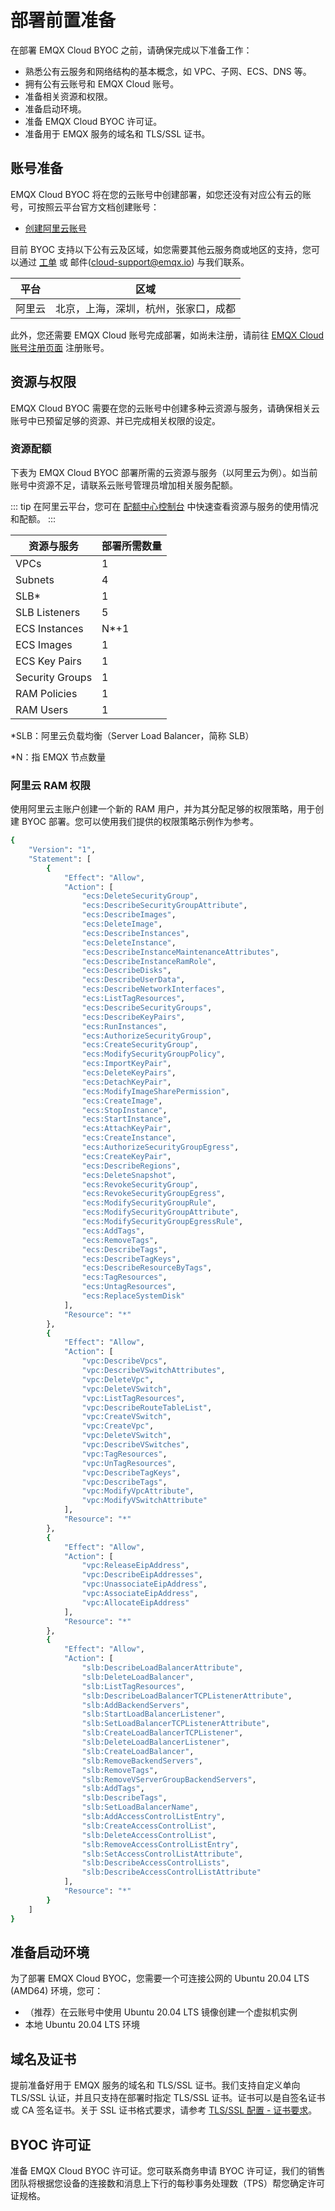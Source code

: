 # 部署前置准备

在部署 EMQX Cloud BYOC 之前，请确保完成以下准备工作：

- 熟悉公有云服务和网络结构的基本概念，如 VPC、子网、ECS、DNS 等。
- 拥有公有云账号和 EMQX Cloud 账号。
- 准备相关资源和权限。
- 准备启动环境。
- 准备 EMQX Cloud BYOC 许可证。
- 准备用于 EMQX 服务的域名和 TLS/SSL 证书。

## 账号准备

EMQX Cloud BYOC 将在您的云账号中创建部署，如您还没有对应公有云的账号，可按照云平台官方文档创建账号：

- [创建阿里云账号](https://account.aliyun.com/register/qr_register.htm)
  
目前 BYOC 支持以下公有云及区域，如您需要其他云服务商或地区的支持，您可以通过 [工单](../feature/tickets.md) 或 邮件(cloud-support@emqx.io) 与我们联系。

| 平台   | 区域                                 |
| ------ | ------------------------------------ |
| 阿里云 | 北京，上海，深圳，杭州，张家口，成都 |

此外，您还需要 EMQX Cloud 账号完成部署，如尚未注册，请前往 [EMQX Cloud 账号注册页面](https://accounts-zh.emqx.com/signup) 注册账号。

## 资源与权限

EMQX Cloud BYOC 需要在您的云账号中创建多种云资源与服务，请确保相关云账号中已预留足够的资源、并已完成相关权限的设定。

### 资源配额

下表为 EMQX Cloud BYOC 部署所需的云资源与服务（以阿里云为例）。如当前账号中资源不足，请联系云账号管理员增加相关服务配额。

::: tip
在阿里云平台，您可在 [配额中心控制台](https://quotas.console.aliyun.com/products) 中快速查看资源与服务的使用情况和配额。
:::

| 资源与服务           | 部署所需数量 |
|-----------------|--------|
| VPCs            | 1      |
| Subnets         | 4      |
| SLB*            | 1      |
| SLB Listeners   | 5      |
| ECS Instances   | N*+1   |
| ECS Images      | 1      |
| ECS Key Pairs   | 1      |
| Security Groups | 1      |
| RAM Policies    | 1      |
| RAM Users       | 1      |

*SLB：阿里云负载均衡（Server Load Balancer，简称 SLB）

*N：指 EMQX 节点数量

### 阿里云 RAM 权限

使用阿里云主账户创建一个新的 RAM 用户，并为其分配足够的权限策略，用于创建 BYOC 部署。您可以使用我们提供的权限策略示例作为参考。

```bash
{
    "Version": "1",
    "Statement": [
        {
            "Effect": "Allow",
            "Action": [
                "ecs:DeleteSecurityGroup",
                "ecs:DescribeSecurityGroupAttribute",
                "ecs:DescribeImages",
                "ecs:DeleteImage",
                "ecs:DescribeInstances",
                "ecs:DeleteInstance",
                "ecs:DescribeInstanceMaintenanceAttributes",
                "ecs:DescribeInstanceRamRole",
                "ecs:DescribeDisks",
                "ecs:DescribeUserData",
                "ecs:DescribeNetworkInterfaces",
                "ecs:ListTagResources",
                "ecs:DescribeSecurityGroups",
                "ecs:DescribeKeyPairs",
                "ecs:RunInstances",
                "ecs:AuthorizeSecurityGroup",
                "ecs:CreateSecurityGroup",
                "ecs:ModifySecurityGroupPolicy",
                "ecs:ImportKeyPair",
                "ecs:DeleteKeyPairs",
                "ecs:DetachKeyPair",
                "ecs:ModifyImageSharePermission",
                "ecs:CreateImage",
                "ecs:StopInstance",
                "ecs:StartInstance",
                "ecs:AttachKeyPair",
                "ecs:CreateInstance",
                "ecs:AuthorizeSecurityGroupEgress",
                "ecs:CreateKeyPair",
                "ecs:DescribeRegions",
                "ecs:DeleteSnapshot",
                "ecs:RevokeSecurityGroup",
                "ecs:RevokeSecurityGroupEgress",
                "ecs:ModifySecurityGroupRule",
                "ecs:ModifySecurityGroupAttribute",
                "ecs:ModifySecurityGroupEgressRule",
                "ecs:AddTags",
                "ecs:RemoveTags",
                "ecs:DescribeTags",
                "ecs:DescribeTagKeys",
                "ecs:DescribeResourceByTags",
                "ecs:TagResources",
                "ecs:UntagResources",
                "ecs:ReplaceSystemDisk"
            ],
            "Resource": "*"
        },
        {
            "Effect": "Allow",
            "Action": [
                "vpc:DescribeVpcs",
                "vpc:DescribeVSwitchAttributes",
                "vpc:DeleteVpc",
                "vpc:DeleteVSwitch",
                "vpc:ListTagResources",
                "vpc:DescribeRouteTableList",
                "vpc:CreateVSwitch",
                "vpc:CreateVpc",
                "vpc:DeleteVSwitch",
                "vpc:DescribeVSwitches",
                "vpc:TagResources",
                "vpc:UnTagResources",
                "vpc:DescribeTagKeys",
                "vpc:DescribeTags",
                "vpc:ModifyVpcAttribute",
                "vpc:ModifyVSwitchAttribute"
            ],
            "Resource": "*"
        },
        {
            "Effect": "Allow",
            "Action": [
                "vpc:ReleaseEipAddress",
                "vpc:DescribeEipAddresses",
                "vpc:UnassociateEipAddress",
                "vpc:AssociateEipAddress",
                "vpc:AllocateEipAddress"
            ],
            "Resource": "*"
        },
        {
            "Effect": "Allow",
            "Action": [
                "slb:DescribeLoadBalancerAttribute",
                "slb:DeleteLoadBalancer",
                "slb:ListTagResources",
                "slb:DescribeLoadBalancerTCPListenerAttribute",
                "slb:AddBackendServers",
                "slb:StartLoadBalancerListener",
                "slb:SetLoadBalancerTCPListenerAttribute",
                "slb:CreateLoadBalancerTCPListener",
                "slb:DeleteLoadBalancerListener",
                "slb:CreateLoadBalancer",
                "slb:RemoveBackendServers",
                "slb:RemoveTags",
                "slb:RemoveVServerGroupBackendServers",
                "slb:AddTags",
                "slb:DescribeTags",
                "slb:SetLoadBalancerName",
                "slb:AddAccessControlListEntry",
                "slb:CreateAccessControlList",
                "slb:DeleteAccessControlList",
                "slb:RemoveAccessControlListEntry",
                "slb:SetAccessControlListAttribute",
                "slb:DescribeAccessControlLists",
                "slb:DescribeAccessControlListAttribute"
            ],
            "Resource": "*"
        }
    ]
}
```

## 准备启动环境 

为了部署 EMQX Cloud BYOC，您需要一个可连接公网的 Ubuntu 20.04 LTS (AMD64) 环境，您可：

- （推荐）在云账号中使用 Ubuntu 20.04 LTS 镜像创建一个虚拟机实例
- 本地 Ubuntu 20.04 LTS 环境

## 域名及证书

提前准备好用于 EMQX 服务的域名和 TLS/SSL 证书。我们支持自定义单向 TLS/SSL 认证，并且只支持在部署时指定 TLS/SSL 证书。证书可以是自签名证书或 CA 签名证书。关于 SSL 证书格式要求，请参考 [TLS/SSL 配置 - 证书要求](../deployments/tls_ssl.md#证书要求)。

## BYOC 许可证

准备 EMQX Cloud BYOC 许可证。您可联系商务申请 BYOC 许可证，我们的销售团队将根据您设备的连接数和消息上下行的每秒事务处理数（TPS）帮您确定许可证规格。

## <!--选择规格-->

<!--我们根据设备连接数和消息上下行 TPS 提供四个集群大小示例以供选择。我们为每个示例推荐了相应的机器规格和节点数量。我们的销售团队会根据您不同的使用场景，为您提供最合适的集群配置。-->





